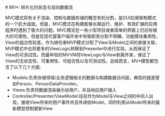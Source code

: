 


# MV*: 碎片化的状态与双向数据流

MVC模式将有关于渲染、控制与数据存储的概念有机分割，是GUI应用架构模式的一个巨大成就。但是，MVC模式在构建能够长期运行、维护、有效扩展的应用程序时遇到了极大的问题。MVC模式在一些小型项目或者简单的界面上仍旧有极大的可用性，但是在现代富客户端开发中导致职责分割不明确、功能模块重用性、View的组合性较差。作为继任者MVP模式分割了View与Model之间的直接关联，MVP模式中也将更多的ViewLogic转移到Presenter中进行实现，从而保证了View的可测试性。而最年轻的MVVM将ViewLogic与View剥离开来，保证了View的无状态性、可重用性、可组合性以及可测试性。总结而言，MV*模型都包含了以下几个方面:
- Models:负责存储领域/业务逻辑相关的数据与构建数据访问层，典型的就是譬如Person、PersonDataProvider。
- Views:负责将数据渲染展示给用户，并且响应用户输入
- Controller/Presenter/ViewModel:往往作为Model与View之间的中间人出现，接收View传来的用户事件并且传递给Model，同时利用从Model传来的最新模型控制更新View

